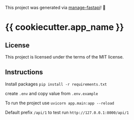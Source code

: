 This project was generated via [manage-fastapi](https://ycd.github.io/manage-fastapi/)! :tada:

{{ cookiecutter.app_name }}
===============================

## License

This project is licensed under the terms of the MIT license.


## Instructions

Install packages `pip install -r requirements.txt`

create `.env` and copy value from `.env.example`

To run the project use `uvicorn app.main:app --reload`

Default prefix `/api/1` to test run `http://127.0.0.1:8000/api/1`